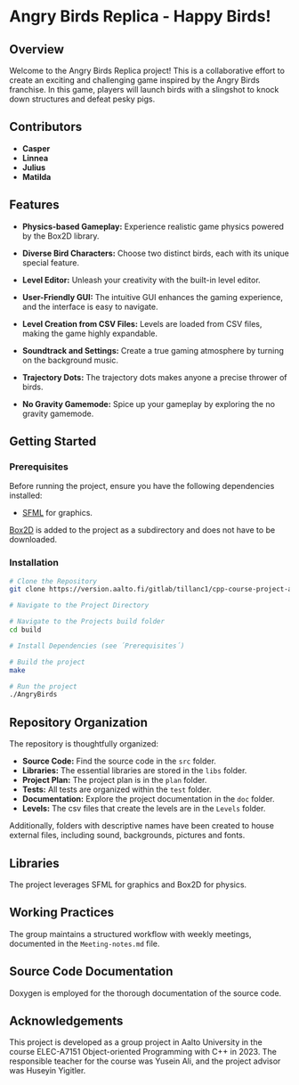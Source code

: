 # Angry Birds Replica - Happy Birds!

## Overview

Welcome to the Angry Birds Replica project! This is a collaborative effort to create an exciting and challenging game inspired by the Angry Birds franchise. In this game, players will launch birds with a slingshot to knock down structures and defeat pesky pigs.

## Contributors

- **Casper**
- **Linnea**
- **Julius**
- **Matilda**

## Features

- **Physics-based Gameplay:** Experience realistic game physics powered by the Box2D library.

- **Diverse Bird Characters:** Choose two distinct birds, each with its unique special feature.

- **Level Editor:** Unleash your creativity with the built-in level editor.

- **User-Friendly GUI:** The intuitive GUI enhances the gaming experience, and the interface is easy to navigate.

- **Level Creation from CSV Files:** Levels are loaded from CSV files, making the game highly expandable.

- **Soundtrack and Settings:** Create a true gaming atmosphere by turning on the background music.

- **Trajectory Dots:** The trajectory dots makes anyone a precise thrower of birds.

- **No Gravity Gamemode:** Spice up your gameplay by exploring the no gravity gamemode.

## Getting Started

### Prerequisites

Before running the project, ensure you have the following dependencies installed:

- [SFML](https://www.sfml-dev.org/) for graphics.

[Box2D](https://box2d.org/) is added to the project as a subdirectory and does not have to be downloaded.

### Installation

```bash
# Clone the Repository
git clone https://version.aalto.fi/gitlab/tillanc1/cpp-course-project-angry-birds.git

# Navigate to the Project Directory

# Navigate to the Projects build folder
cd build

# Install Dependencies (see ´Prerequisites´)

# Build the project
make

# Run the project
./AngryBirds
```

## Repository Organization

The repository is thoughtfully organized:

- **Source Code:** Find the source code in the `src` folder.
- **Libraries:** The essential libraries are stored in the `libs` folder.
- **Project Plan:** The project plan is in the `plan` folder.
- **Tests:** All tests are organized within the `test` folder.
- **Documentation:** Explore the project documentation in the `doc` folder.
- **Levels:** The csv files that create the levels are in the `Levels` folder.

Additionally, folders with descriptive names have been created to house external files, including sound, backgrounds, pictures and fonts.

## Libraries

The project leverages SFML for graphics and Box2D for physics.

## Working Practices

The group maintains a structured workflow with weekly meetings, documented in the `Meeting-notes.md` file.

## Source Code Documentation

Doxygen is employed for the thorough documentation of the source code.

## Acknowledgements
This project is developed as a group project in Aalto University in the course ELEC-A7151 Object-oriented Programming with C++ in 2023. The responsible teacher for the course was Yusein Ali, and the project advisor was Huseyin Yigitler.

